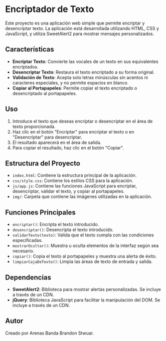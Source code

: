 # Encriptador de Texto

Este proyecto es una aplicación web simple que permite encriptar y desencriptar texto. La aplicación está desarrollada utilizando HTML, CSS y JavaScript, y utiliza SweetAlert2 para mostrar mensajes personalizados.

## Características

- **Encriptar Texto**: Convierte las vocales de un texto en sus equivalentes encriptados.
- **Desencriptar Texto**: Restaura el texto encriptado a su forma original.
- **Validación de Texto**: Acepta solo letras minúsculas sin acentos ni caracteres especiales, y no permite espacios en blanco.
- **Copiar al Portapapeles**: Permite copiar el texto encriptado o desencriptado al portapapeles.

## Uso

1. Introduce el texto que deseas encriptar o desencriptar en el área de texto proporcionada.
2. Haz clic en el botón "Encriptar" para encriptar el texto o en "Desencriptar" para desencriptar.
3. El resultado aparecerá en el área de salida.
4. Para copiar el resultado, haz clic en el botón "Copiar".

## Estructura del Proyecto

- `index.html`: Contiene la estructura principal de la aplicación.
- `css/style.css`: Contiene los estilos CSS para la aplicación.
- `js/app.js`: Contiene las funciones JavaScript para encriptar, desencriptar, validar el texto, y copiar al portapapeles.
- `img/`: Carpeta que contiene las imágenes utilizadas en la aplicación.

## Funciones Principales

- `encriptar()`: Encripta el texto introducido.
- `desencriptar()`: Desencripta el texto introducido.
- `validarTexto(texto)`: Valida que el texto cumpla con las condiciones especificadas.
- `mostrarOcultar()`: Muestra u oculta elementos de la interfaz según sea necesario.
- `copiar()`: Copia el texto al portapapeles y muestra una alerta de éxito.
- `limpiarCajaDeTexto()`: Limpia las áreas de texto de entrada y salida.

## Dependencias

- **SweetAlert2**: Biblioteca para mostrar alertas personalizadas. Se incluye a través de un CDN.
- **jQuery**: Biblioteca JavaScript para facilitar la manipulación del DOM. Se incluye a través de un CDN.

## Autor
Creado por Arenas Banda Brandon Stwuar.

